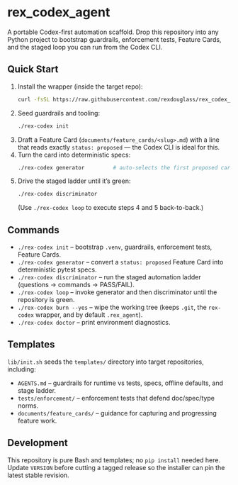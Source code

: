 # rex_codex_agent

A portable Codex-first automation scaffold. Drop this repository into any Python project to bootstrap guardrails, enforcement tests, Feature Cards, and the staged loop you can run from the Codex CLI.

## Quick Start

1. Install the wrapper (inside the target repo):
   ```bash
   curl -fsSL https://raw.githubusercontent.com/rexdouglass/rex_codex_agent/main/scripts/install.sh | bash
   ```
2. Seed guardrails and tooling:
   ```bash
   ./rex-codex init
   ```
3. Draft a Feature Card (`documents/feature_cards/<slug>.md`) with a line that reads exactly `status: proposed` — the Codex CLI is ideal for this.
4. Turn the card into deterministic specs:
   ```bash
   ./rex-codex generator         # auto-selects the first proposed card
   ```
5. Drive the staged ladder until it’s green:
   ```bash
   ./rex-codex discriminator
   ```
   (Use `./rex-codex loop` to execute steps 4 and 5 back-to-back.)

## Commands

- `./rex-codex init` – bootstrap `.venv`, guardrails, enforcement tests, Feature Cards.
- `./rex-codex generator` – convert a `status: proposed` Feature Card into deterministic pytest specs.
- `./rex-codex discriminator` – run the staged automation ladder (questions → commands → PASS/FAIL).
- `./rex-codex loop` – invoke generator and then discriminator until the repository is green.
- `./rex-codex burn --yes` – wipe the working tree (keeps `.git`, the `rex-codex` wrapper, and by default `.rex_agent`).
- `./rex-codex doctor` – print environment diagnostics.

## Templates

`lib/init.sh` seeds the `templates/` directory into target repositories, including:

- `AGENTS.md` – guardrails for runtime vs tests, specs, offline defaults, and stage ladder.
- `tests/enforcement/` – enforcement tests that defend doc/spec/type norms.
- `documents/feature_cards/` – guidance for capturing and progressing feature work.

## Development

This repository is pure Bash and templates; no `pip install` needed here. Update `VERSION` before cutting a tagged release so the installer can pin the latest stable revision.
